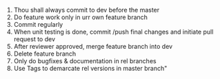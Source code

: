 1. Thou shall always commit to dev before the master
2. Do feature work only in urr own feature branch 
3. Commit regularly
4. When unit testing is done, commit /push final changes and initiate pull request to dev
5. After reviewer approved, merge feature branch into dev
6. Delete feature branch
7. Only do bugfixes & documentation in rel branches
8. Use Tags to demarcate rel versions in master branch"

